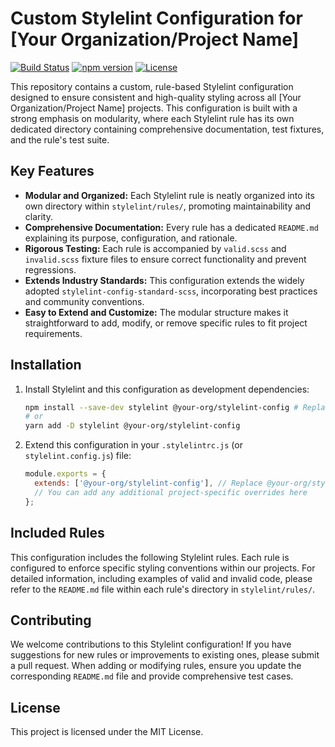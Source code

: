 # Custom Stylelint Configuration for [Your Organization/Project Name]

[![Build Status](your_ci_badge_link_here)](your_ci_link_here)
[![npm version](your_npm_badge_link_here)](your_npm_link_here)
[![License](https://img.shields.io/badge/License-MIT-yellow.svg)](https://opensource.org/licenses/MIT)

This repository contains a custom, rule-based Stylelint configuration designed to ensure consistent and high-quality styling across all [Your Organization/Project Name] projects. This configuration is built with a strong emphasis on modularity, where each Stylelint rule has its own dedicated directory containing comprehensive documentation, test fixtures, and the rule's test suite.

## Key Features

* **Modular and Organized:** Each Stylelint rule is neatly organized into its own directory within `stylelint/rules/`, promoting maintainability and clarity.
* **Comprehensive Documentation:** Every rule has a dedicated `README.md` explaining its purpose, configuration, and rationale.
* **Rigorous Testing:** Each rule is accompanied by `valid.scss` and `invalid.scss` fixture files to ensure correct functionality and prevent regressions.
* **Extends Industry Standards:** This configuration extends the widely adopted `stylelint-config-standard-scss`, incorporating best practices and community conventions.
* **Easy to Extend and Customize:** The modular structure makes it straightforward to add, modify, or remove specific rules to fit project requirements.

## Installation

1.  Install Stylelint and this configuration as development dependencies:

    ```bash
    npm install --save-dev stylelint @your-org/stylelint-config # Replace @your-org/stylelint-config with your actual package name
    # or
    yarn add -D stylelint @your-org/stylelint-config
    ```

2.  Extend this configuration in your `.stylelintrc.js` (or `stylelint.config.js`) file:

    ```javascript
    module.exports = {
      extends: ['@your-org/stylelint-config'], // Replace @your-org/stylelint-config with your actual package name
      // You can add any additional project-specific overrides here
    };
    ```

## Included Rules

This configuration includes the following Stylelint rules.  Each rule is configured to enforce specific styling conventions within our projects.  For detailed information, including examples of valid and invalid code, please refer to the `README.md` file within each rule's directory in `stylelint/rules/`.

<!-- RULES_LIST -->

## Contributing

We welcome contributions to this Stylelint configuration! If you have suggestions for new rules or improvements to existing ones, please submit a pull request.  When adding or modifying rules, ensure you update the corresponding `README.md` file and provide comprehensive test cases.

## License

This project is licensed under the MIT License.
